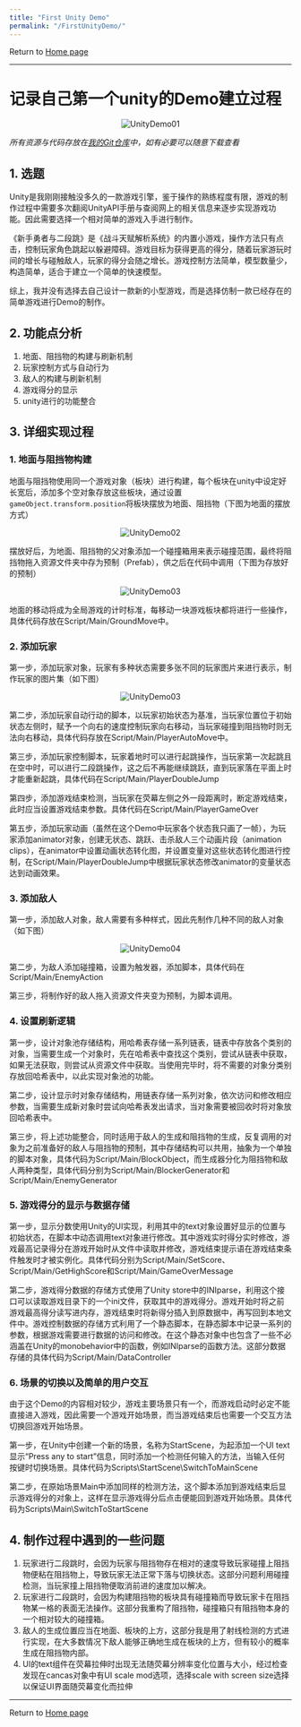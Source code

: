 ```yaml
---
title: "First Unity Demo"
permalink: "/FirstUnityDemo/"
---
```


Return to [Home page](https://Ginkgo51253.github.io/Home)

---

# 记录自己第一个unity的Demo建立过程

<center>

![UnityDemo01](https://github.com/Ginkgo51253/Ginkgo51253.github.io/blob/master/Pictures/FirstUnityDemo01.PNG?raw=true)

</center>

<i>所有资源与代码存放在[我的Git仓库](https://github.com/Ginkgo51253/GK_storage/blob/master/新手勇者与二段跳.zip)中，如有必要可以随意下载查看</i>

## 1. 选题

Unity是我刚刚接触没多久的一款游戏引擎，鉴于操作的熟练程度有限，游戏的制作过程中需要多次翻阅UnityAPI手册与查阅网上的相关信息来逐步实现游戏功能。因此需要选择一个相对简单的游戏入手进行制作。

《新手勇者与二段跳》是《战斗天赋解析系统》的内置小游戏，操作方法只有点击，控制玩家角色跳起以躲避障碍。游戏目标为获得更高的得分，随着玩家游玩时间的增长与碰触敌人，玩家的得分会随之增长。游戏控制方法简单，模型数量少，构造简单，适合于建立一个简单的快速模型。  

综上，我并没有选择去自己设计一款新的小型游戏，而是选择仿制一款已经存在的简单游戏进行Demo的制作。

## 2. 功能点分析

1. 地面、阻挡物的构建与刷新机制
2. 玩家控制方式与自动行为
3. 敌人的构建与刷新机制
4. 游戏得分的显示
5. unity进行的功能整合

## 3. 详细实现过程

### 1. 地面与阻挡物构建

地面与阻挡物使用同一个游戏对象（板块）进行构建，每个板块在unity中设定好长宽后，添加多个空对象存放这些板块，通过设置```gameObject.transform.position```将板块摆放为地面、阻挡物（下图为地面的摆放方式）

<center>

![UnityDemo02](https://github.com/Ginkgo51253/Ginkgo51253.github.io/blob/master/Pictures/FirstUnityDemo02.PNG?raw=true)

</center>

摆放好后，为地面、阻挡物的父对象添加一个碰撞箱用来表示碰撞范围，最终将阻挡物拖入资源文件夹中存为预制（Prefab），供之后在代码中调用（下图为存放好的预制）

<center>

![UnityDemo03](https://github.com/Ginkgo51253/Ginkgo51253.github.io/blob/master/Pictures/FirstUnityDemo03.PNG?raw=true)

</center>

地面的移动将成为全局游戏的计时标准，每移动一块游戏板块都将进行一些操作，具体代码存放在Script/Main/GroundMove中。

### 2. 添加玩家

第一步，添加玩家对象，玩家有多种状态需要多张不同的玩家图片来进行表示，制作玩家的图片集（如下图）

<center>

![UnityDemo03](https://github.com/Ginkgo51253/Ginkgo51253.github.io/blob/master/Pictures/FirstUnityDemo05.PNG?raw=true)

</center>

第二步，添加玩家自动行动的脚本，以玩家初始状态为基准，当玩家位置位于初始状态左侧时，赋予一个向右的速度控制玩家向右移动，当玩家碰撞到阻挡物时则无法向右移动，具体代码存放在Script/Main/PlayerAutoMove中。

第三步，添加玩家控制脚本，玩家着地时可以进行起跳操作，当玩家第一次起跳且在空中时，可以进行二段跳操作，这之后不再能继续跳跃，直到玩家落在平面上时才能重新起跳，具体代码在Script/Main/PlayerDoubleJump

第四步，添加游戏结束检测，当玩家在荧幕左侧之外一段距离时，断定游戏结束，此时应当设置游戏结束参数。具体代码在Script/Main/PlayerGameOver

第五步，添加玩家动画（虽然在这个Demo中玩家各个状态我只画了一帧），为玩家添加animator对象，创建无状态、跳跃、击杀敌人三个动画片段（animation clips），在animator中设置动画状态转化图，并设置变量对这些状态转化图进行控制，在Script/Main/PlayerDoubleJump中根据玩家状态修改animator的变量状态达到动画效果。

### 3. 添加敌人

第一步，添加敌人对象，敌人需要有多种样式，因此先制作几种不同的敌人对象（如下图）

<center>

![UnityDemo04](https://github.com/Ginkgo51253/Ginkgo51253.github.io/blob/master/Pictures/FirstUnityDemo04.PNG?raw=true)

</center>

第二步，为敌人添加碰撞箱，设置为触发器，添加脚本，具体代码在Script/Main/EnemyAction

第三步，将制作好的敌人拖入资源文件夹变为预制，为脚本调用。

### 4. 设置刷新逻辑

第一步，设计对象池存储结构，用哈希表存储一系列链表，链表中存放各个类别的对象，当需要生成一个对象时，先在哈希表中查找这个类别，尝试从链表中获取，如果无法获取，则尝试从资源文件中获取。当使用完毕时，将不需要的对象分类别存放回哈希表中，以此实现对象池的功能。

第二步，设计显示时对象存储结构，用链表存储一系列对象，依次访问和修改相应参数，当需要生成新对象时尝试向哈希表发出请求，当对象需要被回收时将对象放回哈希表中。

第三步，将上述功能整合，同时适用于敌人的生成和阻挡物的生成，反复调用的对象为之前准备好的敌人与阻挡物的预制，其中存储结构可以共用，抽象为一个单独的脚本对象，具体代码为Script/Main/BlockObject，而生成器分化为阻挡物和敌人两种类型，具体代码分别为Script/Main/BlockerGenerator和Script/Main/EnemyGenerator

### 5. 游戏得分的显示与数据存储

第一步，显示分数使用Unity的UI实现，利用其中的text对象设置好显示的位置与初始状态，在脚本中动态调用text对象进行修改。其中游戏实时得分实时修改，游戏最高记录得分在游戏开始时从文件中读取并修改，游戏结束提示语在游戏结束条件触发时才被实例化。具体代码分别为Script/Main/SetScore、Script/Main/GetHighScore和Script/Main/GameOverMessage

第二步，游戏得分数据的存储方式使用了Unity store中的INIparse，利用这个接口可以读取游戏目录下的一个ini文件，获取其中的游戏得分。游戏开始时将之前游戏最高得分读写进内存，游戏结束时将新得分插入到原数据中，再写回到本地文件中。游戏控制数据的存储方式利用了一个静态脚本，在静态脚本中记录一系列的参数，根据游戏需要进行数据的访问和修改。在这个静态对象中也包含了一些不必涵盖在Unity的monobehavior中的函数，例如INIparse的函数方法。这部分数据存储的具体代码为Script/Main/DataController

### 6. 场景的切换以及简单的用户交互

由于这个Demo的内容相对较少，游戏主要场景只有一个，而游戏启动时必定不能直接进入游戏，因此需要一个游戏开始场景，而当游戏结束后也需要一个交互方法切换回游戏开始场景。

第一步，在Unity中创建一个新的场景，名称为StartScene，为起添加一个UI text显示“Press any to start”信息，同时添加一个检测任何输入的方法，当输入任何按键时切换场景。具体代码为Scripts\StartScene\SwitchToMainScene

第二步，在原始场景Main中添加同样的检测方法，这个脚本添加到游戏结束后显示游戏得分的对象上，这样在显示游戏得分后点击便能回到游戏开始场景。具体代码为Scripts\Main\SwitchToStartScene

## 4. 制作过程中遇到的一些问题

1. 玩家进行二段跳时，会因为玩家与阻挡物存在相对的速度导致玩家碰撞上阻挡物便粘在阻挡物上，导致玩家无法正常下落与切换状态。这部分问题利用碰撞检测，当玩家撞上阻挡物便取消前进的速度加以解决。
2. 玩家进行二段跳时，会因为构建阻挡物的板块具有碰撞箱而导致玩家卡在阻挡物某一格的表面无法操作。这部分我重构了阻挡物，碰撞箱只有阻挡物本身的一个相对较大的碰撞箱。
3. 敌人的生成位置应当在地面、板块的上方，这部分我是用了射线检测的方式进行实现，在大多数情况下敌人能够正确地生成在板块的上方，但有较小的概率生成在阻挡物内部。
4. UI的text组件在荧幕拉伸时出现无法随荧幕分辨率变化位置与大小，经过检查发现在cancas对象中有UI scale mod选项，选择scale with screen size选择以保证UI界面随荧幕变化而拉伸

---

Return to [Home page](https://Ginkgo51253.github.io/Home)

